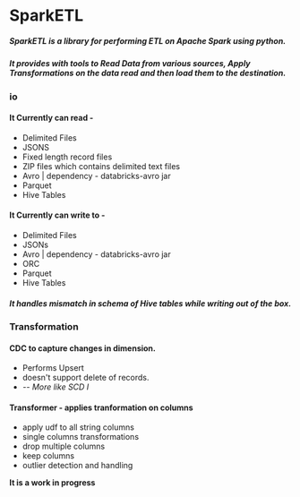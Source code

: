 # SparkETL
##### SparkETL is a library for performing ETL on Apache Spark using python.
##### It provides with tools to Read Data from various sources, Apply Transformations on the data read and then load them to the destination.

### io
#### It Currently can read -
* Delimited Files
* JSONS
* Fixed length record files
* ZIP files which contains delimited text files
* Avro | dependency - databricks-avro jar
* Parquet
* Hive Tables
#### It Currently can write to -
* Delimited Files
* JSONs
* Avro | dependency - databricks-avro jar
* ORC
* Parquet
* Hive Tables

##### It handles mismatch in schema of Hive tables while writing out of the box.

### Transformation
#### CDC to capture changes in dimension. 
* Performs Upsert
* doesn't support delete of records.
*  <i>-- More like SCD I</i>

#### Transformer - applies tranformation on columns
* apply udf to all string columns
* single columns transformations
* drop multiple columns
* keep columns
* outlier detection and handling

<b> It is a work in progress </b>
